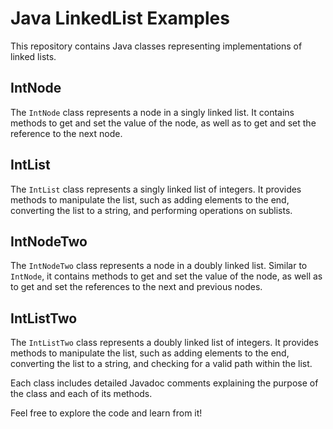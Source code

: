 # Java LinkedList Examples

This repository contains Java classes representing implementations of linked lists.

## IntNode

The `IntNode` class represents a node in a singly linked list. It contains methods to get and set the value of the node, as well as to get and set the reference to the next node.

## IntList

The `IntList` class represents a singly linked list of integers. It provides methods to manipulate the list, such as adding elements to the end, converting the list to a string, and performing operations on sublists.

## IntNodeTwo

The `IntNodeTwo` class represents a node in a doubly linked list. Similar to `IntNode`, it contains methods to get and set the value of the node, as well as to get and set the references to the next and previous nodes.

## IntListTwo

The `IntListTwo` class represents a doubly linked list of integers. It provides methods to manipulate the list, such as adding elements to the end, converting the list to a string, and checking for a valid path within the list.

Each class includes detailed Javadoc comments explaining the purpose of the class and each of its methods.

Feel free to explore the code and learn from it!

